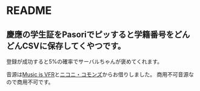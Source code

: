 # README

## 慶應の学生証をPasoriでピッすると学籍番号をどんどんCSVに保存してくやつです。


登録が成功すると5%の確率でサーバルちゃんが褒めてくれます。

音源は[Music is VFR](http://musicisvfr.com/free/se/quiz01.html)と[ニコニ・コモンズ](https://commons.nicovideo.jp/material/nc154074)からお借りしました。
商用不可音源なので商用不可です。
